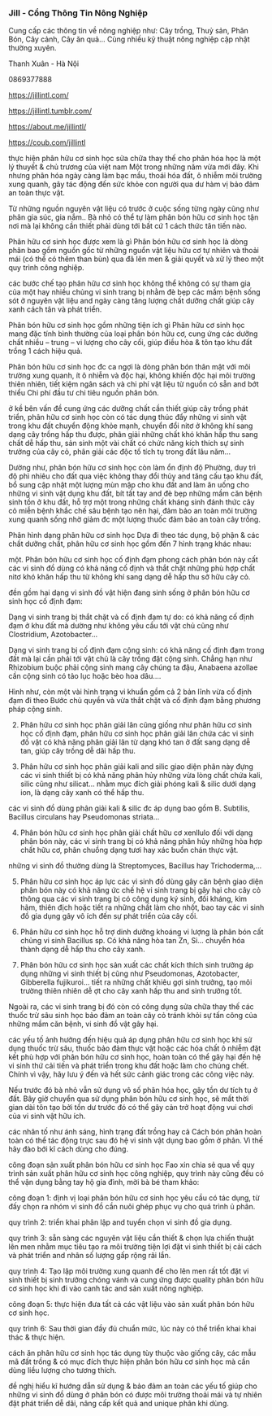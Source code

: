 ### Jill - Cổng Thông Tin Nông Nghiệp

Cung cấp các thông tin về nông nghiệp như: Cây trồng, Thuỷ sản, Phân Bón, Cây cảnh, Cây ăn quả... Cùng nhiều kỹ thuật nông nghiệp cập nhật thường xuyên.

Thanh Xuân - Hà Nội

0869377888

https://jillintl.com/

https://jillintl.tumblr.com/

https://about.me/jillintl/

https://coub.com/jillintl

thực hiện phân hữu cơ sinh học sửa chữa thay thế cho phân hóa học là một lý thuyết & chủ trương của việt nam Một trong những năm vừa mới đây. Khi nhưng phân hóa ngày càng làm bạc mầu, thoái hóa đất, ô nhiễm môi trường xung quanh, gây tác động đến sức khỏe con người qua dư hàm vị bảo đảm an toàn thực vật.

Từ những nguồn nguyên vật liệu có trước ở cuộc sống từng ngày cũng như phân gia súc, gia nắm.. Bà nhỏ có thể tự làm phân bón hữu cơ sinh học tận nơi mà lại không cần thiết phải dùng tới bất cứ 1 cách thức tân tiến nào.

Phân hữu cơ sinh học được xem là gì
Phân bón hữu cơ sinh học là dòng phân bao gồm nguồn gốc từ những nguồn vật liệu hữu cơ tự nhiên và thoải mái (có thể có thêm than bùn) qua đã lên men & giải quyết và xử lý theo một quy trình công nghiệp.

các bước chế tạo phân hữu cơ sinh học không thể không có sự tham gia của một hay nhiều chủng vi sinh trang bị nhằm đè bẹp các mầm bệnh sống sót ở nguyên vật liệu and ngày càng tăng lượng chất dưỡng chất giúp cây xanh cách tân và phát triển.

Phân bón hữu cơ sinh học gồm những tiện ích gì
Phân hữu cơ sinh học mang đặc tính bình thường của loại phân bón hữu cơ, cung ứng các dưỡng chất nhiều – trung – vi lượng cho cây cối, giúp điều hòa & tôn tạo khu đất trồng 1 cách hiệu quả.

Phân bón hữu cơ sinh học đc ca ngợi là dòng phân bón thân mật với môi trường xung quanh, ít ô nhiễm và độc hại, không khiến độc hại môi trường thiên nhiên, tiết kiệm ngân sách và chi phí vật liệu từ nguồn có sẵn and bớt thiểu Chi phí đầu tư chi tiêu nguồn phân bón.

ở kề bên vấn đề cung ứng các dưỡng chất cần thiết giúp cây trồng phát triển, phân hữu cơ sinh học còn có tác dụng thúc đẩy những vi sinh vật trong khu đất chuyển động khỏe mạnh, chuyển đổi nitơ ở không khí sang dạng cây trồng hấp thu được, phân giải những chất khó khăn hấp thu sang chất dễ hấp thu, sản sinh một vài chất có chức năng kích thích sự sinh trưởng của cây cỏ, phân giải các độc tố tích tụ trong đất lâu năm…

Dường như, phân bón hữu cơ sinh học còn làm ổn định độ Phường, duy trì độ phì nhiêu cho đất qua việc không thay đổi thủy and tăng cấu tạo khu đất, bổ sung cập nhật một lượng mùn mập cho khu đất and làm ăn uống cho những vi sinh vật dụng khu đất, bít tất tay and đè bẹp những mầm căn bệnh sinh tồn ở khu đất, hỗ trợ một trong những chất kháng sinh đánh thức cây cỏ miễn bệnh khắc chế sâu bệnh tạo nên hại, đảm bảo an toàn môi trường xung quanh sống nhờ giảm đc một lượng thuốc đảm bảo an toàn cây trồng.

Phân hình dạng phân hữu cơ sinh học
Dựa đi theo tác dụng, bộ phận & các chất dưỡng chất, phân hữu cơ sinh học gồm đến 7 hình trạng khác nhau:

một. Phân bón hữu cơ sinh học cố định đạm
phong cách phân bón này cất các vi sinh đồ dùng có khả năng cố định và thắt chặt những phù hợp chất nitơ khó khăn hấp thu từ không khí sang dạng dễ hấp thu sở hữu cây cỏ.

đền gồm hai dạng vi sinh đồ vật hiện đang sinh sống ở phân bón hữu cơ sinh học cố định đạm:

Dạng vi sinh trang bị thắt chặt và cố định đạm tự do: có khả năng cố định đạm ở khu đất mà dường như không yêu cầu tới vật chủ cũng như Clostridium, Azotobacter…

Dạng vi sinh trang bị cố định đạm cộng sinh: có khả năng cố định đạm trong đất mà lại cần phải tới vật chủ là cây trồng đặt cộng sinh. Chẳng hạn như Rhizobium buộc phải cộng sinh mang cây chúng ta đậu, Anabaena azollae cần cộng sinh có tảo lục hoặc bèo hoa dâu….

Hình như, còn một vài hình trạng vi khuẩn gồm cả 2 bản lĩnh vừa cố định đạm đi theo Bước chủ quyền và vừa thắt chặt và cố định đạm bằng phương pháp cộng sinh.

2. Phân hữu cơ sinh học phân giải lân
cũng giống như phân hữu cơ sinh học cố định đạm, phân hữu cơ sinh học phân giải lân chứa các vi sinh đồ vật có khả năng phân giải lân từ dạng khó tan ở đất sang dạng dễ tan, giúp cây trồng dễ dãi hấp thu.

3. Phân hữu cơ sinh học phân giải kali and silic
giao diện phân này đựng các vi sinh thiết bị có khả năng phân hủy những vừa lòng chất chứa kali, silic cũng như silicat… nhằm mục đích giải phóng kali & silic dưới dạng ion, là dạng cây xanh có thể hấp thu.

các vi sinh đồ dùng phân giải kali & silic đc áp dụng bao gồm B. Subtilis, Bacillus circulans hay Pseudomonas striata…

4. Phân bón hữu cơ sinh học phân giải chất hữu cơ xenllulo
đối với dạng phân bón này, các vi sinh trang bị có khả năng phân hủy những hòa hợp chất hữu cơ, phân chuồng dạng tươi hay xác buồn chán thực vật.

những vi sinh đồ thường dùng là Streptomyces, Bacillus hay Trichoderma,…

5. Phân hữu cơ sinh học áp lực các vi sinh đồ dùng gây căn bệnh
giao diện phân bón này có khả năng ức chế hệ vi sinh trang bị gây hại cho cây cỏ thông qua các vi sinh trang bị có công dụng ký sinh, đối kháng, kìm hãm, thiên địch hoặc tiết ra những chất làm cho nhốt, bao tay các vi sinh đồ gia dụng gây vô ích đến sự phát triển của cây cối.

6. Phân hữu cơ sinh học hỗ trợ dinh dưỡng khoáng vi lượng
là phân bón cất chủng vi sinh Bacillus sp. Có khả năng hòa tan Zn, Si… chuyển hóa thành dạng dễ hấp thu cho cây xanh.

7. Phân bón hữu cơ sinh học sản xuất các chất kích thích sinh trưởng
áp dụng những vi sinh thiết bị cũng như Pseudomonas, Azotobacter, Gibberella fujikuroi… tiết ra những chất khiêu gợi sinh trưởng, tạo môi trường thiên nhiên dễ ợt cho cây xanh hấp thu and sinh trưởng tốt.

Ngoài ra, các vi sinh trang bị đó còn có công dụng sửa chữa thay thế các thuốc trừ sâu sinh học bảo đảm an toàn cây cỏ tránh khỏi sự tấn công của những mầm căn bệnh, vi sinh đồ vật gây hại.

các yếu tố ảnh hưởng đến hiệu quả áp dụng phân hữu cơ sinh học
khi sử dụng thuốc trừ sâu, thuốc bảo đảm thực vật hoặc các hóa chất ô nhiễm đặt kết phù hợp với phân bón hữu cơ sinh học, hoàn toàn có thể gây hại đến hệ vi sinh thứ cải tiến và phát triển trong khu đất hoặc làm cho chúng chết. Chính vì vậy, hãy lưu ý đến và hết sức cảnh giác trong các công việc này.

Nếu trước đó bà nhỏ vẫn sử dụng vô số phân hóa học, gây tồn dư tích tụ ở đất. Bây giờ chuyển qua sử dụng phân bón hữu cơ sinh học, sẽ mất thời gian dài tôn tạo bởi tồn dư trước đó có thể gây cản trở hoạt động vui chơi của vi sinh vật hữu ích.

các nhân tố như ánh sáng, hình trạng đất trồng hay cả Cách bón phân hoàn toàn có thể tác động trực sau đó hệ vi sinh vật dụng bao gồm ở phân. Vì thế hãy đào bới kĩ cách dùng cho đúng.

công đoạn sản xuất phân bón hữu cơ sinh học
Fao xin chia sẻ qua về quy trình sản xuất phân hữu cơ sinh học công nghiệp, quy trình này cũng đều có thể vận dụng bằng tay hộ gia đình, mời bà bé tham khảo:

công đoạn 1: định vị loại phân bón hữu cơ sinh học yêu cầu có tác dụng, từ đấy chọn ra nhóm vi sinh đồ cần nuôi ghép phục vụ cho quá trình ủ phân.

quy trình 2: triển khai phân lập and tuyển chọn vi sinh đồ gia dụng.

quy trình 3: sẵn sàng các nguyên vật liệu cần thiết & chọn lựa chiến thuật lên men nhằm mục tiêu tạo ra môi trường tiện lợi đặt vi sinh thiết bị cải cách và phát triển and nhân số lượng gấp rộng rãi lần.

quy trình 4: Tạo lập môi trường xung quanh để cho lên men rất tốt đặt vi sinh thiết bị sinh trưởng chóng vánh và cung ứng được quality phân bón hữu cơ sinh học khi đi vào canh tác and sản xuất nông nghiệp.

công đoạn 5: thực hiện đưa tất cả các vật liệu vào sản xuất phân bón hữu cơ sinh học.

quy trình 6: Sau thời gian đầy đủ chuẩn mức, lúc này có thể triển khai khai thác & thực hiện.

cách ăn phân hữu cơ sinh học tác dụng
tùy thuộc vào giống cây, các mẫu mã đất trồng & có mục đích thực hiện phân bón hữu cơ sinh học mà cần dùng liều lượng cho tương thích.

đề nghị hiểu kĩ hướng dẫn sử dụng & bảo đảm an toàn các yếu tố giúp cho những vi sinh đồ dùng ở phân bón có được môi trường thoải mái và tự nhiên đặt phát triển dễ dãi, nâng cấp kết quả and unique phân khi dùng.
